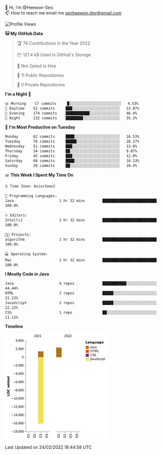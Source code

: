 👋 Hi, I’m @Heewon-Seo.  
📫 How to reach me email me seoheewon.dev@gmail.com 

 <!--START_SECTION:waka-->
![Profile Views](http://img.shields.io/badge/Profile%20Views-24-blue)

**🐱 My GitHub Data** 

> 🏆 74 Contributions in the Year 2022
 > 
> 📦 121.4 kB Used in GitHub's Storage 
 > 
> 🚫 Not Opted to Hire
 > 
> 📜 11 Public Repositories 
 > 
> 🔑 0 Private Repositories  
 > 
**I'm a Night 🦉** 

```text
🌞 Morning    17 commits     █░░░░░░░░░░░░░░░░░░░░░░░░   4.53% 
🌆 Daytime    52 commits     ███░░░░░░░░░░░░░░░░░░░░░░   13.87% 
🌃 Evening    174 commits    ███████████░░░░░░░░░░░░░░   46.4% 
🌙 Night      132 commits    ████████░░░░░░░░░░░░░░░░░   35.2%

```
📅 **I'm Most Productive on Tuesday** 

```text
Monday       62 commits     ████░░░░░░░░░░░░░░░░░░░░░   16.53% 
Tuesday      76 commits     █████░░░░░░░░░░░░░░░░░░░░   20.27% 
Wednesday    51 commits     ███░░░░░░░░░░░░░░░░░░░░░░   13.6% 
Thursday     34 commits     ██░░░░░░░░░░░░░░░░░░░░░░░   9.07% 
Friday       45 commits     ███░░░░░░░░░░░░░░░░░░░░░░   12.0% 
Saturday     68 commits     ████░░░░░░░░░░░░░░░░░░░░░   18.13% 
Sunday       39 commits     ██░░░░░░░░░░░░░░░░░░░░░░░   10.4%

```


📊 **This Week I Spent My Time On** 

```text
⌚︎ Time Zone: Asia/Seoul

💬 Programming Languages: 
Java                     1 hr 32 mins        █████████████████████████   100.0%

🔥 Editors: 
IntelliJ                 1 hr 32 mins        █████████████████████████   100.0%

🐱‍💻 Projects: 
algorithm                1 hr 32 mins        █████████████████████████   100.0%

💻 Operating System: 
Mac                      1 hr 32 mins        █████████████████████████   100.0%

```

**I Mostly Code in Java** 

```text
Java                     4 repos             ███████████░░░░░░░░░░░░░░   44.44% 
HTML                     2 repos             █████░░░░░░░░░░░░░░░░░░░░   22.22% 
JavaScript               2 repos             █████░░░░░░░░░░░░░░░░░░░░   22.22% 
CSS                      1 repo              ██░░░░░░░░░░░░░░░░░░░░░░░   11.11%

```


**Timeline**

![Chart not found](https://raw.githubusercontent.com/Heewon-Seo/Heewon-Seo/main/charts/bar_graph.png) 


 Last Updated on 24/02/2022 18:44:58 UTC
<!--END_SECTION:waka-->
